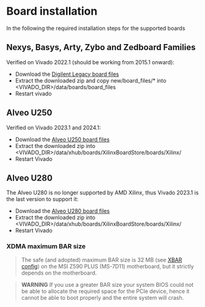 # Board installation
In the following the required installation steps for the supported boards

## Nexys, Basys, Arty, Zybo and Zedboard Families
Verified on Vivado 2022.1 (should be working from 2015.1 onward):
   - Download the [Digilent Legacy board files](https://github.com/Digilent/vivado-boards/archive/master.zip)
   - Extract the downloaded zip and copy new/board_files/* into \<VIVADO_DIR>/data/boards/board_files
   - Restart vivado

## Alveo U250
Verified on Vivado 2023.1 and 2024.1:
   - Download the [Alveo U250 board files](https://www.xilinx.com/bin/public/openDownload?filename=au250_board_files_20200616.zip)
   - Extract the downloaded zip into \<VIVADO_DIR>/data/xhub/boards/XilinxBoardStore/boards/Xilinx/
   - Restart Vivado

## Alveo U280
The Alveo U280 is no longer supported by AMD Xilinx, thus Vivado 2023.1 is the last version to support it:
   - Download the [Alveo U280 board files](https://www.xilinx.com/bin/public/openDownload?filename=au280_boardfiles_v1_2.zip)
   - Extract the downloaded zip into \<VIVADO_DIR>/data/xhub/boards/XilinxBoardStore/boards/Xilinx/
   - Restart Vivado

### XDMA maximum BAR size
> The safe (and adopted) maximum BAR size is 32 MB (see [XBAR config](../ips/hpc/xlnx_xdma/config.tcl)) on the MSI Z590 PLUS (MS-7D11) motherboard, but it strictly depends on the motherboard.

> **WARNING** If you use a greater BAR size your system BIOS could not be able to allocate the required space for the PCIe device, hence it cannot be able to boot properly and the entire system will crash.
